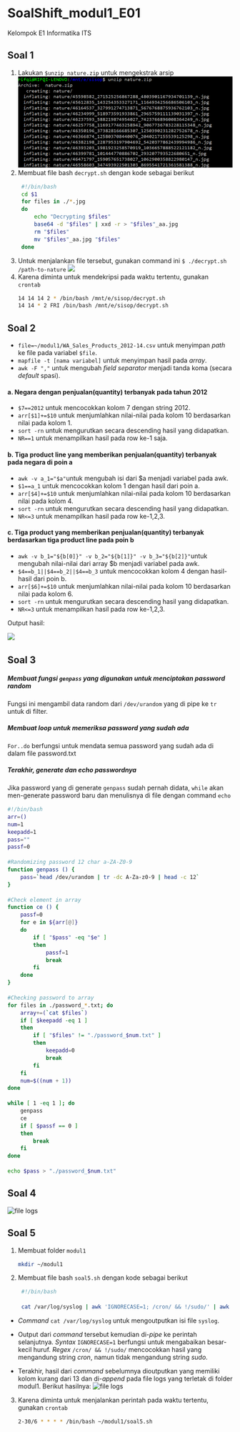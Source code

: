 # SoalShift_modul1_E01
Kelompok E1 Informatika ITS

## Soal 1

1. Lakukan `$unzip nature.zip` untuk mengekstrak arsip
    ![Extracting zip](https://github.com/mardikarifqi/SoalShift_modul1_E01/blob/master/img/1a.png?raw=true)
2. Membuat file bash `decrypt.sh` dengan kode sebagai berikut
   ```bash
    #!/bin/bash
    cd $1 
    for files in ./*.jpg 
    do
        echo "Decrypting $files"
        base64 -d "$files" | xxd -r > "$files"_aa.jpg
        rm "$files"
        mv "$files"_aa.jpg "$files"
    done
3. Untuk menjalankan file tersebut, gunakan command ini
    `$ ./decrypt.sh /path-to-nature`
    ![](https://github.com/mardikarifqi/SoalShift_modul1_E01/blob/master/img/1b.png?raw=true)
4. Karena diminta untuk mendekripsi pada waktu tertentu, gunakan `crontab`
   ```bash
   14 14 14 2 * /bin/bash /mnt/e/sisop/decrypt.sh
   14 14 * 2 FRI /bin/bash /mnt/e/sisop/decrypt.sh

## Soal 2

- `file=~/modul1/WA_Sales_Products_2012-14.csv` untuk menyimpan _path_ ke file pada variabel `$file`.
- `mapfile -t [nama variabel]` untuk menyimpan hasil pada _array_.
- `awk -F ","` untuk mengubah _field separator_ menjadi tanda koma (secara _default_ spasi).

#### a. Negara dengan penjualan(quantity) terbanyak pada tahun 2012
- `$7==2012` untuk mencocokkan kolom 7 dengan string 2012.
- `arr[$1]+=$10` untuk menjumlahkan nilai-nilai pada kolom 10 berdasarkan nilai pada kolom 1.
- `sort -rn` untuk mengurutkan secara descending hasil yang didapatkan.
- `NR==1` untuk menampilkan hasil pada row ke-1 saja.

#### b. Tiga product line yang memberikan penjualan(quantity) terbanyak pada negara di poin a
- `awk -v a_1="$a"`untuk mengubah isi dari $a menjadi variabel pada awk.
- `$1==a_1` untuk mencocokkan kolom 1 dengan hasil dari poin a.
- `arr[$4]+=$10` untuk menjumlahkan nilai-nilai pada kolom 10 berdasarkan nilai pada kolom 4.
- `sort -rn` untuk mengurutkan secara descending hasil yang didapatkan.
- `NR<=3` untuk menampilkan hasil pada row ke-1,2,3.

#### c. Tiga product yang memberikan penjualan(quantity) terbanyak berdasarkan tiga product line pada poin b
- `awk -v b_1="${b[0]}" -v b_2="${b[1]}" -v b_3="${b[2]}"`untuk mengubah nilai-nilai dari array $b menjadi variabel pada awk.
- `$4==b_1||$4==b_2||$4==b_3` untuk mencocokkan kolom 4 dengan hasil-hasil dari poin b.
- `arr[$6]+=$10` untuk menjumlahkan nilai-nilai pada kolom 10 berdasarkan nilai pada kolom 6.
- `sort -rn` untuk mengurutkan secara descending hasil yang didapatkan.
- `NR<=3` untuk menampilkan hasil pada row ke-1,2,3.

Output hasil:

![](https://github.com/mardikarifqi/SoalShift_modul1_E01/blob/master/img/2.png?raw=true)

## Soal 3

##### Membuat fungsi `genpass` yang digunakan untuk menciptakan password random
Fungsi ini mengambil data random dari `/dev/urandom` yang di pipe ke `tr` untuk di filter.

##### Membuat loop untuk memeriksa password yang sudah ada
`For..do` berfungsi untuk mendata semua password yang sudah ada di dalam file password.txt

##### Terakhir, generate dan echo passwordnya
Jika password yang di generate `genpass` sudah pernah didata, `while` akan men-generate password baru dan menulisnya di file dengan command `echo`

```bash
#!/bin/bash
arr=()
num=1
keepadd=1
pass=""
passf=0

#Randomizing password 12 char a-ZA-Z0-9
function genpass () {
	pass=`head /dev/urandom | tr -dc A-Za-z0-9 | head -c 12`
}

#Check element in array
function ce () {
	passf=0
	for e in ${arr[@]}
	do
		if [ "$pass" -eq "$e" ]
		then
			passf=1
			break
		fi
	done
}

#Checking password to array
for files in ./password_*.txt; do
	array+=(`cat $files`)
	if [ $keepadd -eq 1 ]
	then
		if [ "$files" != "./password_$num.txt" ]
		then
			keepadd=0
			break
		fi
	fi
	num=$((num + 1))
done

while [ 1 -eq 1 ]; do
	genpass
	ce
	if [ $passf == 0 ]
	then
		break
	fi
done

echo $pass > "./password_$num.txt"
```

## Soal 4

![file logs](https://github.com/mardikarifqi/SoalShift_modul1_E01/blob/master/img/4.png?raw=true)

## Soal 5

1. Membuat folder `modul1`
    ```bash
    mkdir ~/modul1

2. Membuat file bash `soal5.sh` dengan kode sebagai berikut
   ```bash
    #!/bin/bash

    cat /var/log/syslog | awk 'IGNORECASE=1; /cron/ && !/sudo/' | awk 'NF<13' >> /home/pristiz/modul1/logs

- _Command_ `cat /var/log/syslog` untuk mengoutputkan isi file `syslog`.

- Output dari _command_ tersebut kemudian di-_pipe_ ke perintah selanjutnya. _Syntax_ `IGNORECASE=1` berfungsi untuk mengabaikan besar-kecil huruf. _Regex_ `/cron/ && !/sudo/` mencocokkan hasil yang mengandung string _cron_, namun tidak mengandung string _sudo_.

- Terakhir, hasil dari _command_ sebelumnya dioutputkan yang memiliki kolom kurang dari 13 dan di-_append_ pada file logs yang terletak di folder modul1. Berikut hasilnya:
![file logs](https://github.com/mardikarifqi/SoalShift_modul1_E01/blob/master/img/5.png?raw=true)

3. Karena diminta untuk menjalankan perintah pada waktu tertentu, gunakan `crontab`
   ```bash
   2-30/6 * * * * /bin/bash ~/modul1/soal5.sh
